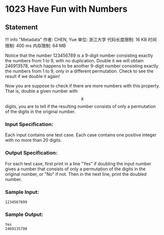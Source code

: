 
# 1023 Have Fun with Numbers

## Statement

!!! info "Metadata"
    作者: CHEN, Yue
    单位: 浙江大学
    代码长度限制: 16 KB
    时间限制: 400 ms
    内存限制: 64 MB

Notice that the number 123456789 is a 9-digit number consisting exactly the numbers from 1 to 9, with no duplication.  Double it we will obtain 246913578, which happens to be another 9-digit number consisting exactly the numbers from 1 to 9, only in a different permutation.  Check to see the result if we double it again!

Now you are suppose to check if there are more numbers with this property.  That is, double a given number with $$k$$ digits, you are to tell if the resulting number consists of only a permutation of the digits in the original number.

### Input Specification:

Each input contains one test case.  Each case contains one positive integer with no more than 20 digits.

### Output Specification:

For each test case, first print in a line "Yes" if doubling the input number gives a number that consists of only a permutation of the digits in the original number, or "No" if not.  Then in the next line, print the doubled number.

### Sample Input:
```plaintext
1234567899
```

### Sample Output:
```plaintext
Yes
2469135798
```

